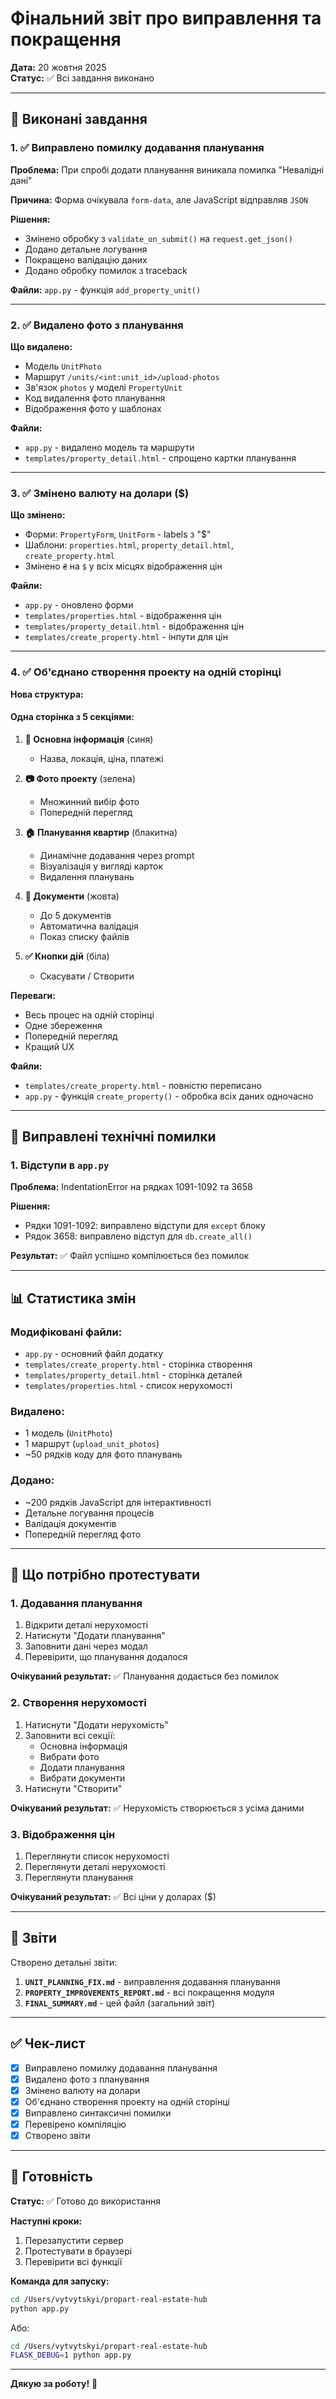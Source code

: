 # Фінальний звіт про виправлення та покращення

**Дата:** 20 жовтня 2025  
**Статус:** ✅ Всі завдання виконано

---

## 🎯 Виконані завдання

### 1. ✅ Виправлено помилку додавання планування

**Проблема:** При спробі додати планування виникала помилка "Невалідні дані"

**Причина:** Форма очікувала `form-data`, але JavaScript відправляв `JSON`

**Рішення:**
- Змінено обробку з `validate_on_submit()` на `request.get_json()`
- Додано детальне логування
- Покращено валідацію даних
- Додано обробку помилок з traceback

**Файли:** `app.py` - функція `add_property_unit()`

---

### 2. ✅ Видалено фото з планування

**Що видалено:**
- Модель `UnitPhoto`
- Маршрут `/units/<int:unit_id>/upload-photos`
- Зв'язок `photos` у моделі `PropertyUnit`
- Код видалення фото планування
- Відображення фото у шаблонах

**Файли:**
- `app.py` - видалено модель та маршрути
- `templates/property_detail.html` - спрощено картки планування

---

### 3. ✅ Змінено валюту на долари ($)

**Що змінено:**
- Форми: `PropertyForm`, `UnitForm` - labels з "$"
- Шаблони: `properties.html`, `property_detail.html`, `create_property.html`
- Змінено `₴` на `$` у всіх місцях відображення цін

**Файли:**
- `app.py` - оновлено форми
- `templates/properties.html` - відображення цін
- `templates/property_detail.html` - відображення цін
- `templates/create_property.html` - інпути для цін

---

### 4. ✅ Об'єднано створення проекту на одній сторінці

**Нова структура:**

#### Одна сторінка з 5 секціями:

1. **📝 Основна інформація** (синя)
   - Назва, локація, ціна, платежі

2. **📷 Фото проекту** (зелена)
   - Множинний вибір фото
   - Попередній перегляд

3. **🏠 Планування квартир** (блакитна)
   - Динамічне додавання через prompt
   - Візуалізація у вигляді карток
   - Видалення планувань

4. **📄 Документи** (жовта)
   - До 5 документів
   - Автоматична валідація
   - Показ списку файлів

5. **✅ Кнопки дій** (біла)
   - Скасувати / Створити

**Переваги:**
- Весь процес на одній сторінці
- Одне збереження
- Попередній перегляд
- Кращий UX

**Файли:**
- `templates/create_property.html` - повністю переписано
- `app.py` - функція `create_property()` - обробка всіх даних одночасно

---

## 🐛 Виправлені технічні помилки

### 1. Відступи в `app.py`

**Проблема:** IndentationError на рядках 1091-1092 та 3658

**Рішення:**
- Рядки 1091-1092: виправлено відступи для `except` блоку
- Рядок 3658: виправлено відступ для `db.create_all()`

**Результат:** ✅ Файл успішно компілюється без помилок

---

## 📊 Статистика змін

### Модифіковані файли:
- `app.py` - основний файл додатку
- `templates/create_property.html` - сторінка створення
- `templates/property_detail.html` - сторінка деталей
- `templates/properties.html` - список нерухомості

### Видалено:
- 1 модель (`UnitPhoto`)
- 1 маршрут (`upload_unit_photos`)
- ~50 рядків коду для фото планувань

### Додано:
- ~200 рядків JavaScript для інтерактивності
- Детальне логування процесів
- Валідація документів
- Попередній перегляд фото

---

## 🧪 Що потрібно протестувати

### 1. Додавання планування
1. Відкрити деталі нерухомості
2. Натиснути "Додати планування"
3. Заповнити дані через модал
4. Перевірити, що планування додалося

**Очікуваний результат:** ✅ Планування додається без помилок

### 2. Створення нерухомості
1. Натиснути "Додати нерухомість"
2. Заповнити всі секції:
   - Основна інформація
   - Вибрати фото
   - Додати планування
   - Вибрати документи
3. Натиснути "Створити"

**Очікуваний результат:** ✅ Нерухомість створюється з усіма даними

### 3. Відображення цін
1. Переглянути список нерухомості
2. Переглянути деталі нерухомості
3. Переглянути планування

**Очікуваний результат:** ✅ Всі ціни у доларах ($)

---

## 📝 Звіти

Створено детальні звіти:

1. **`UNIT_PLANNING_FIX.md`** - виправлення додавання планування
2. **`PROPERTY_IMPROVEMENTS_REPORT.md`** - всі покращення модуля
3. **`FINAL_SUMMARY.md`** - цей файл (загальний звіт)

---

## ✅ Чек-лист

- [x] Виправлено помилку додавання планування
- [x] Видалено фото з планування
- [x] Змінено валюту на долари
- [x] Об'єднано створення проекту на одній сторінці
- [x] Виправлено синтаксичні помилки
- [x] Перевірено компіляцію
- [x] Створено звіти

---

## 🚀 Готовність

**Статус:** ✅ Готово до використання

**Наступні кроки:**
1. Перезапустити сервер
2. Протестувати в браузері
3. Перевірити всі функції

**Команда для запуску:**
```bash
cd /Users/vytvytskyi/propart-real-estate-hub
python app.py
```

Або:
```bash
cd /Users/vytvytskyi/propart-real-estate-hub
FLASK_DEBUG=1 python app.py
```

---

**Дякую за роботу!** 🎉


